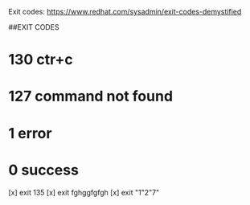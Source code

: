 
Exit codes:       https://www.redhat.com/sysadmin/exit-codes-demystified


##EXIT CODES
# 130  ctr+c 
# 127  command not found
# 1    error
# 0 success

[x] exit 135
[x] exit fghggfgfgh
[x] exit "1"2"7"